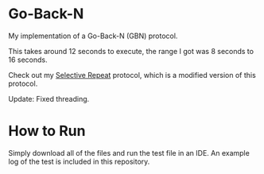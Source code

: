 # Go-Back-N
My implementation of a Go-Back-N (GBN) protocol.

This takes around 12 seconds to execute, the range I got was 8 seconds to 16 seconds.

Check out my [Selective Repeat](https://github.com/shahhh-z/SelectiveRepeat) protocol, which is a modified version of this protocol.

Update: Fixed threading.

# How to Run
Simply download all of the files and run the test file in an IDE. An example log of the test is included in this repository.

